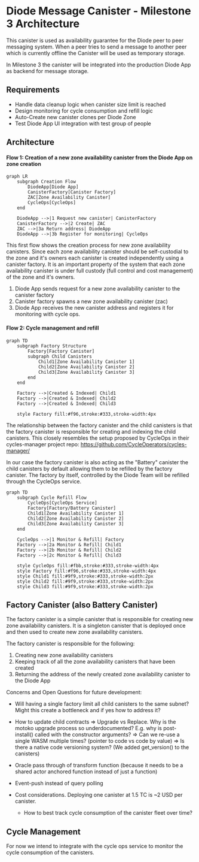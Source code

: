 # Diode Message Canister - Milestone 3 Architecture

This canister is used as availability guarantee for the Diode peer to peer messaging system. When a peer tries to send a message to another peer which is currently offline the Canister will be used as temporary storage.

In Milestone 3 the canister will be integrated into the production Diode App as backend for message storage.

## Requirements

- Handle data cleanup logic when canister size limit is reached
- Design monitoring for cycle consumption and refill logic
- Auto-Create new canister clones per Diode Zone
- Test Diode App UI integration with test group of people

## Architecture

#### Flow 1: Creation of a new zone availability canister from the Diode App on zone creation

```mermaid
graph LR
    subgraph Creation Flow
        DiodeApp[Diode App]
        CanisterFactory[Canister Factory]
        ZAC[Zone Availability Canister]
        CycleOps[CycleOps]
    end

    DiodeApp -->|1 Request new canister| CanisterFactory
    CanisterFactory -->|2 Create| ZAC
    ZAC -->|3a Return address| DiodeApp
    DiodeApp -->|3b Register for monitoring| CycleOps
```

This first flow shows the creation process for new zone availability canisters. Since each zone availability canister should be self-custodial to the zone and it's owners each canister is created independently using a canister factory. It is an important property of the system that each zone availability canister is under full custody (full control and cost management) of the zone and it's owners.

1. Diode App sends request for a new zone availability canister to the canister factory
2. Canister factory spawns a new zone availability canister (zac)
3. Diode App receives the new canister address and registers it for monitoring with cycle ops.

#### Flow 2: Cycle management and refill


```mermaid
graph TD
    subgraph Factory Structure
        Factory[Factory Canister]
        subgraph Child Canisters
            Child1[Zone Availability Canister 1]
            Child2[Zone Availability Canister 2]
            Child3[Zone Availability Canister 3]
        end
    end

    Factory -->|Created & Indexed| Child1
    Factory -->|Created & Indexed| Child2
    Factory -->|Created & Indexed| Child3

    style Factory fill:#f96,stroke:#333,stroke-width:4px
```

The relationship between the factory canister and the child canisters is that the factory canister is responsible for creating and indexing the child canisters. This closely resembles the setup proposed by CycleOps in their cycles-manager project repo: https://github.com/CycleOperators/cycles-manager/

In our case the factory canister is also acting as the "Battery" canister the child canisters by default allowing them to be refilled by the factory canister. The factory by itself, controlled by the Diode Team will be refilled through the CycleOps service.

```mermaid
graph TD
    subgraph Cycle Refill Flow
        CycleOps[CycleOps Service]
        Factory[Factory/Battery Canister]
        Child1[Zone Availability Canister 1]
        Child2[Zone Availability Canister 2]
        Child3[Zone Availability Canister 3]
    end

    CycleOps -->|1 Monitor & Refill| Factory
    Factory -->|2a Monitor & Refill| Child1
    Factory -->|2b Monitor & Refill| Child2
    Factory -->|2c Monitor & Refill| Child3

    style CycleOps fill:#fbb,stroke:#333,stroke-width:4px
    style Factory fill:#f96,stroke:#333,stroke-width:4px
    style Child1 fill:#9f9,stroke:#333,stroke-width:2px
    style Child2 fill:#9f9,stroke:#333,stroke-width:2px
    style Child3 fill:#9f9,stroke:#333,stroke-width:2px
```

## Factory Canister (also Battery Canister)

The factory canister is a simple canister that is responsible for creating new zone availability canisters. It is a singleton canister that is deployed once and then used to create new zone availability canisters.

The factory canister is responsible for the following:

1. Creating new zone availability canisters
2. Keeping track of all the zone availability canisters that have been created
3. Returning the address of the newly created zone availability canister to the Diode App

Concerns and Open Questions for future development:

- Will having a single factory limit all child canisters to the same subnet? Might this create a bottleneck and if yes how to address it?
- How to update child contracts
    => Upgrade vs Replace. Why is the motoko upgrade process so underdocumented? E.g. why is post-install() called with the constructor arguments?
    => Can we re-use a single WASM multiple times? (pointer to code vs code by value)
    => Is there a native code versioning system? (We added get_version() to the canisters)

- Oracle pass through of transform function (because it needs to be a shared actor anchored function instead of just a function)
- Event-push instead of query polling
- Cost considerations. Deploying one canister at 1.5 TC is ~2 USD per canister.
    - How to best track cycle consumption of the canister fleet over time?

## Cycle Management

For now we intend to integrate with the cycle ops service to monitor the cycle consumption of the canisters.
